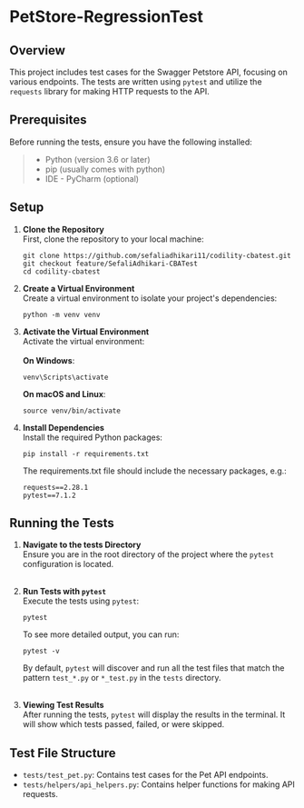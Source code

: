 # PetStore-RegressionTest

## Overview

This project includes test cases for the Swagger Petstore API, focusing on various endpoints. The tests are written using `pytest` and utilize the `requests` library for making HTTP requests to the API.

## Prerequisites
Before running the tests, ensure you have the following installed:

>- Python (version 3.6 or later)  <br>
>- pip (usually comes with python)  <br>
>- IDE - PyCharm (optional) <br>

## Setup

1. **Clone the Repository** <br>
First, clone the repository to your local machine: <br> 
    ```
    git clone https://github.com/sefaliadhikari11/codility-cbatest.git
    git checkout feature/SefaliAdhikari-CBATest  
    cd codility-cbatest
    ```

2. **Create a Virtual Environment** <br>
Create a virtual environment to isolate your project's dependencies: <br>
    ```
    python -m venv venv
    ```

3. **Activate the Virtual Environment** <br>
Activate the virtual environment: <br><br>
    **On Windows**: <br> 
    ```
    venv\Scripts\activate
    ```
    **On macOS and Linux**: <br>
    ```
    source venv/bin/activate
    ```

4. **Install Dependencies** <br>
Install the required Python packages:
    ```
    pip install -r requirements.txt
    ```
   The requirements.txt file should include the necessary packages, e.g.: <br>
    ``` 
    requests==2.28.1
    pytest==7.1.2
    ```


## Running the Tests

1. **Navigate to the tests Directory** <br>
Ensure you are in the root directory of the project where the `pytest` configuration is located. <br> <br> 

2. **Run Tests with `pytest`** <br>
Execute the tests using `pytest`:
    ```
    pytest
    ```
   To see more detailed output, you can run: <br>
   ```
   pytest -v
   ```
   By default, `pytest` will discover and run all the test files that match the pattern `test_*.py` or `*_test.py` in the `tests` directory. <br> <br> 
3. **Viewing Test Results** <br>
After running the tests, `pytest` will display the results in the terminal. It will show which tests passed, failed, or were skipped.


## Test File Structure
- `tests/test_pet.py`: Contains test cases for the Pet API endpoints.
- `tests/helpers/api_helpers.py`: Contains helper functions for making API requests.